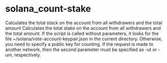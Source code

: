 # solana_count-stake
Calculates the total stack on the account from all withdrawers and the total amount
Calculates the total stake on the account from all  withdrawers  and the total amount.
If the script is called without parameters, it looks for the file ~/solana/vote-account-keypair.json  in the current directory. Otherwise, you need to specify a public key for counting. If the request is made to another network, then the second parameter must be specified as -ut or -um, respectively.
